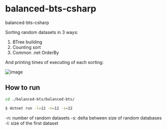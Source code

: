 # balanced-bts-csharp
balanced-bts-csharp

Sorting random datasets in 3 ways:
1. BTree building
2. Counting sort
3. Common .net OrderBy

And printing times of executing of each sorting:

![image](https://user-images.githubusercontent.com/112312750/200671323-f61fe5b3-4050-4c0f-9332-d64e3c71e1be.png)


## How to run

```bash
cd ./balanced-bts/balanced-bts/

$ dotnet run -l=12 -n=12 -s=12
```

-n: number of random datasets
-s: delta between size of random databases
-l: size of the first dataset
